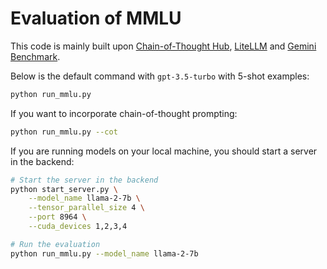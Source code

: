 # Evaluation of MMLU

This code is mainly built upon [Chain-of-Thought Hub](https://github.com/FranxYao/chain-of-thought-hub), [LiteLLM](https://github.com/BerriAI/litellm) and [Gemini Benchmark](https://github.com/neulab/gemini-benchmark).

Below is the default command with `gpt-3.5-turbo` with 5-shot examples:
```bash
python run_mmlu.py
```

If you want to incorporate chain-of-thought prompting:
```bash
python run_mmlu.py --cot
```


If you are running models on your local machine, you should start a server in the backend:
```bash
# Start the server in the backend
python start_server.py \
    --model_name llama-2-7b \
    --tensor_parallel_size 4 \
    --port 8964 \
    --cuda_devices 1,2,3,4

# Run the evaluation
python run_mmlu.py --model_name llama-2-7b
```
